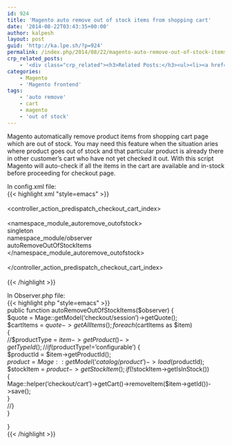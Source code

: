 ```yaml
---
id: 924
title: 'Magento auto remove out of stock items from shopping cart'
date: '2014-08-22T03:43:35+00:00'
author: kalpesh
layout: post
guid: 'http://ka.lpe.sh/?p=924'
permalink: /index.php/2014/08/22/magento-auto-remove-out-of-stock-items-from-shopping-cart/
crp_related_posts:
    - '<div class="crp_related"><h3>Related Posts:</h3><ul><li><a href="http://ka.lpe.sh/2013/07/12/magento-convert-quote-item-to-order-item/"     class="crp_title">Magento convert quote item to order item</a></li><li><a href="http://ka.lpe.sh/2012/01/17/magento-adding-column-to-sales_flat_order_item-sales_flat_invoice_item-and-sales_flat_shipment_item/"     class="crp_title">Magento: Adding column to sales_flat_order_item, sales_flat_invoice_item and sales_flat_shipment_item</a></li><li><a href="http://ka.lpe.sh/2013/11/17/magento-enterprise-show-top-mini-cart-when-product-added-to-cart/"     class="crp_title">Magento enterprise: show top mini cart when product is added to cart</a></li><li><a href="http://ka.lpe.sh/2011/12/31/magento-getting-back-shopping-cart-items-after-order-fails/"     class="crp_title">Magento: Getting back shopping cart items after order fails</a></li><li><a href="http://ka.lpe.sh/2014/01/05/magento-continue-shopping-link-to-last-added-products-category-page/"     class="crp_title">Magento continue shopping link to last added product&#8217;s category page</a></li></ul></div>'
categories:
    - Magento
    - 'Magento frontend'
tags:
    - 'auto remove'
    - cart
    - magento
    - 'out of stock'
---
```


Magento automatically remove product items from shopping cart page which are out of stock. You may need this feature when the situation aries where product goes out of stock and that particular product is already there in other customer’s cart who have not yet checked it out. With this script Magento will auto-check if all the items in the cart are available and in-stock before proceeding for checkout page.

In config.xml file:  
{{< highlight xml "style=emacs" >}}  
<events>  
 <controller_action_predispatch_checkout_cart_index>  
 <observers>  
 <namespace_module_autoremove_outofstock>  
 <type>singleton</type>  
 <class>namespace_module/observer</class>  
 <method>autoRemoveOutOfStockItems</method>  
 </namespace_module_autoremove_outofstock>  
 </observers>  
 </controller_action_predispatch_checkout_cart_index>  
</events>  
{{< /highlight >}}

In Observer.php file:  
{{< highlight php "style=emacs" >}}  
public function autoRemoveOutOfStockItems($observer) {  
 $quote = Mage::getModel(‘checkout/session’)->getQuote();  
 $cartItems = $quote->getAllItems();  
 foreach ($cartItems as $item)  
 {  
 //$productType = $item->getProduct()->getTypeId();  
 //if($productType!=’configurable’) {  
 $productId = $item->getProductId();  
 $product = Mage::getModel(‘catalog/product’)->load($productId);  
 $stockItem = $product->getStockItem();  
 if(!$stockItem->getIsInStock())  
 {  
 Mage::helper(‘checkout/cart’)->getCart()->removeItem($item->getId())->save();  
 }  
 //}  
 }

}  
{{< /highlight >}}